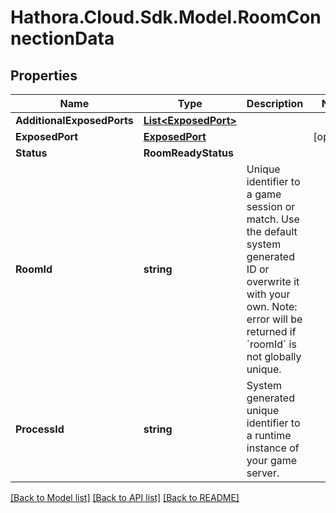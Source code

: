 # Hathora.Cloud.Sdk.Model.RoomConnectionData

## Properties

Name | Type | Description | Notes
------------ | ------------- | ------------- | -------------
**AdditionalExposedPorts** | [**List&lt;ExposedPort&gt;**](ExposedPort.md) |  | 
**ExposedPort** | [**ExposedPort**](ExposedPort.md) |  | [optional] 
**Status** | **RoomReadyStatus** |  | 
**RoomId** | **string** | Unique identifier to a game session or match. Use the default system generated ID or overwrite it with your own. Note: error will be returned if &#x60;roomId&#x60; is not globally unique. | 
**ProcessId** | **string** | System generated unique identifier to a runtime instance of your game server. | 

[[Back to Model list]](../README.md#documentation-for-models) [[Back to API list]](../README.md#documentation-for-api-endpoints) [[Back to README]](../README.md)

